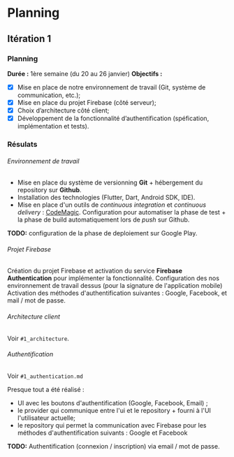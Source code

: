 # Planning

## Itération 1
### Planning
**Durée​ :** 1ère semaine (du 20 au 26 janvier)
**Objectifs​ :**
- [x] Mise en place de notre environnement de travail (Git, système de communication, etc.);
- [x] Mise en place du projet Firebase (côté serveur);
- [x] Choix d’architecture côté client;
- [x] Développement de la fonctionnalité d’authentification (spéfication, implémentation et tests).

### Résulats

###### Environnement de travail
- Mise en place du système de versionning **Git** + hébergement du repository sur **Github**.  
- Installation des technologies (Flutter, Dart, Android SDK, IDE).  
- Mise en place d'un outils de *continuous integration* et *continuous delivery* : [CodeMagic](https://codemagic.io/start/). Configuration pour automatiser la phase de test + la phase de build automatiquement lors de *push* sur Github.  

**TODO:** configuration de la phase de deploiement sur Google Play.

###### Projet Firebase
Création du projet Firebase et activation du service **Firebase Authentication** pour implémenter la fonctionnalité. Configuration des nos environnement de travail dessus (pour la signature de l'application mobile) 
Activation des méthodes d'authentification suivantes : Google, Facebook, et mail / mot de passe.

###### Architecture client

Voir `#1_architecture`.


###### Authentification

Voir `#1_authentication.md`

Presque tout a été réalisé :
- UI avec les boutons d'authentification (Google, Facebook, Email) ;
- le provider qui communique entre l'ui et le repository + fourni à l'UI l'utilisateur actuelle;
- le repository qui permet la communication avec Firebase pour les méthodes d'authentification suivants : Google et Facebook

**TODO:** Authentification (connexion / inscription) via email / mot de passe.













<!--  -->
